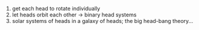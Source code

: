 1. get each head to rotate individually
1. let heads orbit each other -> binary head systems
1. solar systems of heads in a galaxy of heads; the big head-bang theory...
